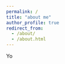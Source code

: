 ```yaml
---
permalink: /
title: "about me"
author_profile: true
redirect_from: 
  - /about/
  - /about.html
---
```


Yo
